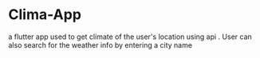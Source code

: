 # Clima-App
a flutter app used to get climate of the user's location using api . User can also search for the weather info by entering a city name
